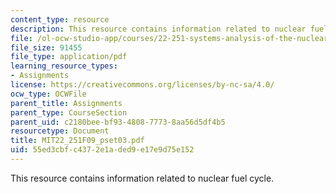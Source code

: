 ```yaml
---
content_type: resource
description: This resource contains information related to nuclear fuel cycle.
file: /ol-ocw-studio-app/courses/22-251-systems-analysis-of-the-nuclear-fuel-cycle-fall-2009/55ed3cbfc4372e1aded9e17e9d75e152_MIT22_251F09_pset03.pdf
file_size: 91455
file_type: application/pdf
learning_resource_types:
- Assignments
license: https://creativecommons.org/licenses/by-nc-sa/4.0/
ocw_type: OCWFile
parent_title: Assignments
parent_type: CourseSection
parent_uid: c2180bee-bf93-4808-7773-8aa56d5df4b5
resourcetype: Document
title: MIT22_251F09_pset03.pdf
uid: 55ed3cbf-c437-2e1a-ded9-e17e9d75e152
---
```

This resource contains information related to nuclear fuel cycle.